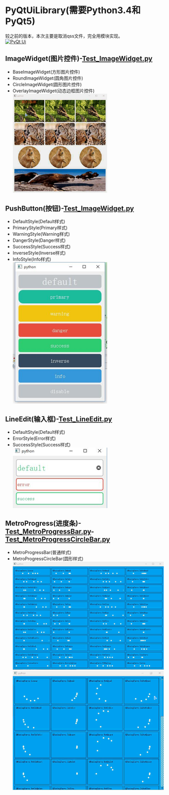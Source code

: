 # PyQtUiLibrary(需要Python3.4和PyQt5)
较之前的版本，本次主要是取消qss文件，完全用模块实现。
</br><a target="_blank" href="http://shang.qq.com/wpa/qunwpa?idkey=55bf02920e31f9f0d3a96696275fee830093e0ebc36d9e240b0babe02ae36d57"><img border="0" src="http://pub.idqqimg.com/wpa/images/group.png" alt="PyQt Ui" title="PyQt Ui"></a>

## ImageWidget(图片控件)-[Test_ImageWidget.py](https://github.com/892768447/PyQtUiLibrary/blob/master/test/Test_ImageWidget.py)
- BaseImageWidget(方形图片控件)
- RoundImageWidget(圆角图片控件)
- CircleImageWidget(圆形图片控件)
- OverlayImageWidget(动态边框图片控件)
  </br><img src="https://github.com/892768447/PyQtUiLibrary/blob/master/screenshot/Test_ImageWidget.gif" width="300" />

## PushButton(按钮)-[Test_ImageWidget.py](https://github.com/892768447/PyQtUiLibrary/blob/master/test/Test_PushButton.py)
- DefaultStyle(Default样式)
- PrimaryStyle(Primary样式)
- WarningStyle(Warning样式)
- DangerStyle(Danger样式)
- SuccessStyle(Success样式)
- InverseStyle(Inverse样式)
- InfoStyle(Info样式)
  </br><img src="https://github.com/892768447/PyQtUiLibrary/blob/master/screenshot/Test_PushButton.jpg" width="300" />

## LineEdit(输入框)-[Test_LineEdit.py](https://github.com/892768447/PyQtUiLibrary/blob/master/test/Test_LineEdit.py)
- DefaultStyle(Default样式)
- ErrorStyle(Error样式)
- SuccessStyle(Success样式)
  </br><img src="https://github.com/892768447/PyQtUiLibrary/blob/master/screenshot/Test_LineEdit.jpg" width="300" />

## MetroProgress(进度条)-[Test_MetroProgressBar.py](https://github.com/892768447/PyQtUiLibrary/blob/master/test/Test_MetroProgressBar.py)-[Test_MetroProgressCircleBar.py](https://github.com/892768447/PyQtUiLibrary/blob/master/test/Test_MetroProgressCircleBar.py)
- MetroProgressBar(普通样式)
- MetroProgressCircleBar(圆形样式)
  </br><img src="https://github.com/892768447/PyQtUiLibrary/blob/master/screenshot/Test_MetroProgressBar.gif" width="800" />
  </br><img src="https://github.com/892768447/PyQtUiLibrary/blob/master/screenshot/Test_MetroProgressCircleBar.gif" width="800" />
